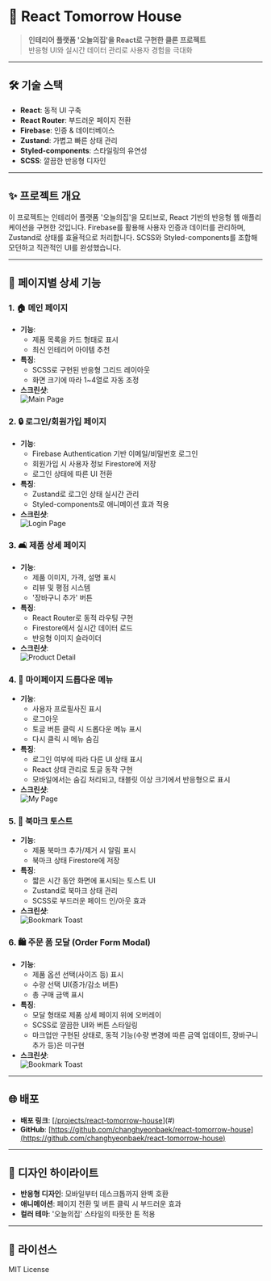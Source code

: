 # 🌟 React Tomorrow House

> **인테리어 플랫폼 '오늘의집'을 React로 구현한 클론 프로젝트**  
> 반응형 UI와 실시간 데이터 관리로 사용자 경험을 극대화

---

## 🛠 기술 스택
- **React**: 동적 UI 구축  
- **React Router**: 부드러운 페이지 전환  
- **Firebase**: 인증 & 데이터베이스  
- **Zustand**: 가볍고 빠른 상태 관리  
- **Styled-components**: 스타일링의 유연성  
- **SCSS**: 깔끔한 반응형 디자인  

---

## ✨ 프로젝트 개요
이 프로젝트는 인테리어 플랫폼 '오늘의집'을 모티브로, React 기반의 반응형 웹 애플리케이션을 구현한 것입니다. 
Firebase를 활용해 사용자 인증과 데이터를 관리하며, Zustand로 상태를 효율적으로 처리합니다. 
SCSS와 Styled-components를 조합해 모던하고 직관적인 UI를 완성했습니다.

---

## 📑 페이지별 상세 기능

### 1. 🏠 메인 페이지
- **기능**:  
  - 제품 목록을 카드 형태로 표시  
  - 최신 인테리어 아이템 추천  
- **특징**:  
  - SCSS로 구현된 반응형 그리드 레이아웃  
  - 화면 크기에 따라 1~4열로 자동 조정  
- **스크린샷**:  
  ![Main Page](https://github.com/changhyeonbaek/portfolio-images/blob/main/react-tomorrow-house-1.png?raw=true)

### 2. 🔒 로그인/회원가입 페이지
- **기능**:  
  - Firebase Authentication 기반 이메일/비밀번호 로그인  
  - 회원가입 시 사용자 정보 Firestore에 저장  
  - 로그인 상태에 따른 UI 전환  
- **특징**:  
  - Zustand로 로그인 상태 실시간 관리  
  - Styled-components로 애니메이션 효과 적용  
- **스크린샷**:  
  ![Login Page](https://github.com/changhyeonbaek/portfolio-images/blob/main/react-tomorrow-house-6.png?raw=true)

### 3. 🛋 제품 상세 페이지
- **기능**:  
  - 제품 이미지, 가격, 설명 표시  
  - 리뷰 및 평점 시스템  
  - '장바구니 추가' 버튼  
- **특징**:  
  - React Router로 동적 라우팅 구현  
  - Firestore에서 실시간 데이터 로드
  - 반응형 이미지 슬라이더  
- **스크린샷**:  
  ![Product Detail](https://github.com/changhyeonbaek/portfolio-images/blob/main/react-tomorrow-house-7.png?raw=true)

### 4. 👤 마이페이지 드롭다운 메뉴
- **기능**:  
  - 사용자 프로필사진 표시  
  - 로그아웃
  - 토글 버튼 클릭 시 드롭다운 메뉴 표시
  - 다시 클릭 시 메뉴 숨김
- **특징**:  
  - 로그인 여부에 따라 다른 UI 상태 표시
  - React 상태 관리로 토글 동작 구현
  - 모바일에서는 숨김 처리되고, 태블릿 이상 크기에서 반응형으로 표시
- **스크린샷**:  
  ![My Page](https://github.com/changhyeonbaek/portfolio-images/blob/main/react-tomorrow-house-17.png?raw=true)


### 5. 📑 북마크 토스트
- **기능**: 
  - 제품 북마크 추가/제거 시 알림 표시
  - 북마크 상태 Firestore에 저장
- **특징**:  
  - 짧은 시간 동안 화면에 표시되는 토스트 UI
  - Zustand로 북마크 상태 관리
  - SCSS로 부드러운 페이드 인/아웃 효과
- **스크린샷**:  
  ![Bookmark Toast](https://github.com/changhyeonbaek/portfolio-images/blob/main/react-tomorrow-house-19.png)


### 6. 🛍️ 주문 폼 모달 (Order Form Modal)
- **기능**: 
  - 제품 옵션 선택(사이즈 등) 표시
  - 수량 선택 UI(증가/감소 버튼)
  - 총 구매 금액 표시
- **특징**:  
  - 모달 형태로 제품 상세 페이지 위에 오버레이
  - SCSS로 깔끔한 UI와 버튼 스타일링
  - 마크업만 구현된 상태로, 동적 기능(수량 변경에 따른 금액 업데이트, 장바구니 추가 등)은 미구현
- **스크린샷**:  
  ![Bookmark Toast](https://github.com/changhyeonbaek/portfolio-images/blob/main/react-tomorrow-house-18.png?raw=true)


---

## 🌐 배포
- **배포 링크**: [[/projects/react-tomorrow-house](https://changhyeonbaek.github.io/react-tomorrow-house/)](#)  
- **GitHub**: [https://github.com/changhyeonbaek/react-tomorrow-house](https://github.com/changhyeonbaek/react-tomorrow-house)

---

## 🎨 디자인 하이라이트
- **반응형 디자인**: 모바일부터 데스크톱까지 완벽 호환  
- **애니메이션**: 페이지 전환 및 버튼 클릭 시 부드러운 효과  
- **컬러 테마**: '오늘의집' 스타일의 따뜻한 톤 적용  

---

## 📜 라이선스
MIT License
